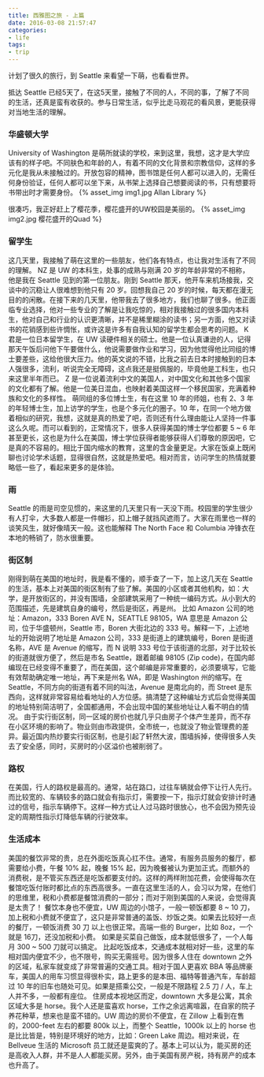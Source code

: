```yaml
---
title: 西雅图之旅 - 上篇
date: 2016-03-08 21:57:47
categories:
- life
tags:
- trip
---
```

计划了很久的旅行，到 Seattle 来看望一下萌，也看看世界。

抵达 Seattle 已经5天了，在这5天里，接触了不同的人，不同的事，了解了不同的生活，还真是蛮有收获的。参与日常生活，似乎比走马观花的看风景，更能获得对当地生活的理解。

### 华盛顿大学
University of Washington 是萌所就读的学校，来到这里，我想，这才是大学应该有的样子吧。不同肤色和年龄的人，有着不同的文化背景和宗教信仰，这样的多元化是我从未接触过的。开放包容的精神，图书馆是任何人都可以进入的，无需任何身份验证，任何人都可以坐下来，从书架上选择自己想要阅读的书，只有想要将书带出时才需要身份。
{% asset_img img1.jpg Allan Library %}
<!-- more -->
很凑巧，我正好赶上了樱花季，樱花盛开的UW校园是美丽的。
{% asset_img img2.jpg 樱花盛开的Quad %}

### 留学生
这几天里，我接触了萌在这里的一些朋友，他们各有特点，也让我对生活有了不同的理解。
NZ 是 UW 的本科生，处事的成熟与刚满 20 岁的年龄非常的不相称，他是我在 Seattle 见到的第一位朋友。刚到 Seattle 那天，他开车来机场接我，交谈中的沉稳让人很难想到他只有 20 岁。回想我自己 20 岁的时候，每天都在漫无目的的闲散。在接下来的几天里，他带我去了很多地方，我们也聊了很多。他正面临专业选择，他对一些专业的了解是让我吃惊的，相对我接触过的很多国内本科生，他对自己和行业的认识更清晰，并不是稀里糊涂的读书；另一方面，他又对读书的花销感到些许惆怅，或许这是许多有自我认知的留学生都会思考的问题。
K 君是一位日本留学生，在 UW 读硬件相关的硕士。他是一位认真谦逊的人，记得那天午饭后问他下午要做什么，他说需要做作业和学习，因为他觉得他比同组的博士要差些，这给他很大压力。他的英文说的不错，比我之前去日本时接触到的日本人强很多，流利，听说完全无障碍，这点我还是挺佩服的，毕竟他是工科生，也只来这里半年而已。
Z 是一位说着流利中文的美国人，对中国文化和其他多个国家的文化都有了解。他是一位美日混血，也映射着美国这样一个移民国家，充满着种族和文化的多样性。
萌同组的多位博士生，有在这里 10 年的师姐，也有 2、3 年的年轻博士生，加上访学的学生，也是个多元化的圈子。10 年，在同一个地方做着相似的研究，我想，这就是真的热爱了吧，否则还有什么理由能让人坚持一件事这么久呢。而可以看到的，正常情况下，很多人获得美国的博士学位都要 5 ~ 6 年甚至更长，这也是为什么在美国，博士学位获得者能够获得人们尊敬的原因吧，它是真的不容易的。相比于国内缩水的教育，这里的含金量更足。大家在饭桌上既闲聊也讨论学术话题，显得很自然，这就是热爱吧。相对而言，访问学生的热情就要略低一些了，看起来更多的是体验。

### 雨
Seattle 的雨是司空见惯的，来这里的几天里只有一天没下雨。校园里的学生很少有人打伞，大多数人都是一件帽衫，扣上帽子就挡风遮雨了。大家在雨里也一样的谈笑风生，就好像晴天一般。这也能解释 The North Face 和 Columbia 冲锋衣在本地的畅销了，防水很重要。

### 街区制
刚得到萌在美国的地址时，我是看不懂的，顺手查了一下，加上这几天在 Seattle 的生活，基本上对美国的街区制有了些了解。美国的小区或者其他机构，如：大学，是开放街区的，并没有围墙，全部建筑采用了一种统一编码方式。从小到大的范围描述，先是建筑自身的编号，然后是街区，再是州。
比如 Amazon 公司的地址：Amazon，333 Boren AVE N，SEATTLE 98105，WA
意思是 Amazon 公司，位于华盛顿州，Seattle 市，Boren 大街北边的 333 号。解释一下，上述地址的开始说明了地址是 Amazon 公司，333 是街道上的建筑编号，Boren 是街道名称，AVE 是 Avenue 的缩写，而 N 说明 333 号位于该街道的北部，对于比较长的街道就很方便了，然后是市名 Seattle，跟着邮编 98105 (Zip code)，在国内邮编现在已经变得不重要了，而在美国，这个邮编是非常重要的，必须要填写，它能有效帮助确定唯一地址，再下来是州名 WA，即是 Washington 州的缩写。在 Seattle，不同方向的街道有着不同的叫法，Avenue 是南北向的，而 Street 是东西向，这样就非常容易给看地址的人方位感。搞清楚了这种编址方式后会觉得美国的地址特别简洁明了，全国都通用，不会出现中国的某些地址让人看不明白的情况。
由于实行街区制，同一区域的房价也就几乎只由房子个体产生差异，而不存在小区环境的影响了。物业则由市政提供，全市统一，也就没了物业管理费的差异。最近国内热炒要实行街区制，也是引起了轩然大波，围墙拆掉，使得很多人失去了安全感，同时，买房时的小区溢价也被削弱了。

### 路权
在美国，行人的路权是最高的。通常，站在路口，过往车辆就会停下让行人先行。而比较宽的、车辆较多的路口就会有指示灯，需要按一下，指示灯就会安排计时通过的信号，指示车辆停下。这样一种方式让人过马路时很放心，也不会因为预先设定的周期性指示灯降低车辆的行驶效率。

### 生活成本
美国的餐饮非常的贵，总在外面吃饭真心扛不住。通常，有服务员服务的餐厅，都需要给小费，午餐 10% 起，晚餐 15% 起，因为晚餐被认为更加正式。而额外的消费税，是不管买东西还是吃饭都要支付的。这样的两样附加花费，会使得每次在餐馆吃饭付账时都比点的东西高很多。一直在这里生活的人，会习以为常，在他们的思维里，税和小费都是餐馆消费的一部分；而对于刚到美国的人来说，会觉得真是太贵了！
餐饮本身也不便宜，UW 周边的小馆子，一般一顿饭都要 8 ~ 10 刀，加上税和小费就不便宜了，这只是非常普通的盖饭、炒饭之类。如果去比较好一点的餐厅，一顿饭消费 30 刀 以上也很正常。高端一些的 Burger，比如 8oz，一个就是 16刀，还没加税和小费。
如果是买菜自己做饭，成本就低很多了，一个人每月 300 ~ 500 刀就可以搞定。
比起吃饭成本，交通成本就相对好一些，这里的车相对国内便宜不少，也不限号，购买无需摇号。因为很多人住在 downtown 之外的区域，私家车就变成了非常普遍的交通工具。相对于国人更喜欢 BBA 等品牌豪车，美国人的用车习惯显得很朴实，路上更多的是本田、福特等普通汽车，车龄超过 10 年的旧车也随处可见。如果是搭乘公交，一般是不限路程 2.5 刀 / 人，车上人并不多，一般都有座位。
住房成本视地区而定，downtown 大多是公寓，其余区域大多是 horse。我个人还是蛮喜欢 horse，工作之余远离喧嚣，在自家的院子养花种草，想来也是蛮不错的。UW 周边的房价不便宜，在 Zillow 上看到在售的，2000-feet 左右的都要 800k 以上，而整个 Seattle，1000k 以上的 horse 也是比比皆是，特别是环境好的地方，比如：Green Lake 周边。相对来说，在 Bellveue 生活的 Microsoft 员工就还是蛮爽的了。基本上可以认为，能买房的还是高收入人群，并不是人人都能买房。另外，由于美国有房产税，持有房产的成本也升高了。

